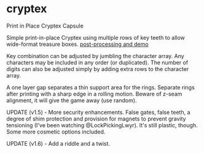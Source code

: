 # cryptex
Print in Place Cryptex Capsule

Simple print-in-place Cryptex using multiple rows of key teeth to allow wide-format treasure boxes. [post-processing and demo](https://youtu.be/g47d3kLQg34)

Key combination can be adjusted by jumbling the character array. Any characters may be included in any order (or duplicated). The number of digits can also be adjusted simply by adding extra rows to the character array.

A one layer gap separates a thin support area for the rings. Separate rings after printing with a sharp edge in a rolling motion. Beware of z-seam alignment, it will give the game away (use random).

UPDATE (v1.5) - More security enhancements. False gates, false teeth, a degree of shim protection and provision for magnets to prevent gravity tensioning (I've been watching @LockPickingLwyr). It's still plastic, though. Some more cosmetic options included.

UPDATE (v1.6) - Add a riddle and a twist.
